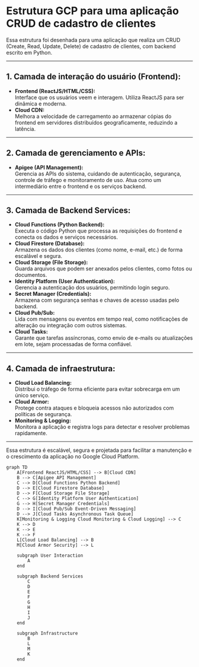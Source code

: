 # Estrutura GCP para uma aplicação CRUD de cadastro de clientes

Essa estrutura foi desenhada para uma aplicação que realiza um CRUD (Create, Read, Update, Delete) de cadastro de clientes, com backend escrito em Python.

---

## **1. Camada de interação do usuário (Frontend):**
- **Frontend (ReactJS/HTML/CSS):**  
  Interface que os usuários veem e interagem. Utiliza ReactJS para ser dinâmica e moderna.
- **Cloud CDN:**  
  Melhora a velocidade de carregamento ao armazenar cópias do frontend em servidores distribuídos geograficamente, reduzindo a latência.

---

## **2. Camada de gerenciamento e APIs:**
- **Apigee (API Management):**  
  Gerencia as APIs do sistema, cuidando de autenticação, segurança, controle de tráfego e monitoramento de uso. Atua como um intermediário entre o frontend e os serviços backend.

---

## **3. Camada de Backend Services:**
- **Cloud Functions (Python Backend):**  
  Executa o código Python que processa as requisições do frontend e conecta os dados e serviços necessários.
- **Cloud Firestore (Database):**  
  Armazena os dados dos clientes (como nome, e-mail, etc.) de forma escalável e segura.
- **Cloud Storage (File Storage):**  
  Guarda arquivos que podem ser anexados pelos clientes, como fotos ou documentos.
- **Identity Platform (User Authentication):**  
  Gerencia a autenticação dos usuários, permitindo login seguro.
- **Secret Manager (Credentials):**  
  Armazena com segurança senhas e chaves de acesso usadas pelo backend.
- **Cloud Pub/Sub:**  
  Lida com mensagens ou eventos em tempo real, como notificações de alteração ou integração com outros sistemas.
- **Cloud Tasks:**  
  Garante que tarefas assíncronas, como envio de e-mails ou atualizações em lote, sejam processadas de forma confiável.

---

## **4. Camada de infraestrutura:**
- **Cloud Load Balancing:**  
  Distribui o tráfego de forma eficiente para evitar sobrecarga em um único serviço.
- **Cloud Armor:**  
  Protege contra ataques e bloqueia acessos não autorizados com políticas de segurança.
- **Monitoring & Logging:**  
  Monitora a aplicação e registra logs para detectar e resolver problemas rapidamente.

---

Essa estrutura é escalável, segura e projetada para facilitar a manutenção e o crescimento da aplicação no Google Cloud Platform.


```mermaid
graph TD
    A[Frontend ReactJS/HTML/CSS] --> B[Cloud CDN]
    B --> C[Apigee API Management]
    C --> D[Cloud Functions Python Backend]
    D --> E[Cloud Firestore Database]
    D --> F[Cloud Storage File Storage]
    C --> G[Identity Platform User Authentication]
    G --> H[Secret Manager Credentials]
    D --> I[Cloud Pub/Sub Event-Driven Messaging]
    D --> J[Cloud Tasks Asynchronous Task Queue]
    K[Monitoring & Logging Cloud Monitoring & Cloud Logging] --> C
    K --> D
    K --> E
    K --> F
    L[Cloud Load Balancing] --> B
    M[Cloud Armor Security] --> L

    subgraph User Interaction
        A
    end

    subgraph Backend Services
        C
        D
        E
        F
        G
        H
        I
        J
    end

    subgraph Infrastructure
        B
        L
        M
        K
    end

```

